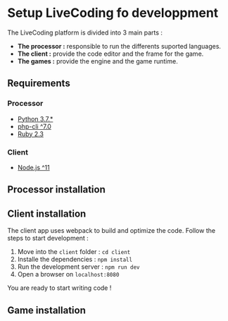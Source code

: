 # Setup LiveCoding fo developpment

The LiveCoding platform is divided into 3 main parts :
* **The processor :** responsible to run the differents suported languages.
* **The client :** provide the code editor and the frame for the game.
* **The games :** provide the engine and the game runtime.

## Requirements

### Processor
* [Python 3.7.*](https://www.python.org)
* [php-cli ^7.0](http://php.net)
* [Ruby 2.3](https://www.ruby-lang.org/)

### Client
* [Node.js ^11](https://nodejs.org/en/)

## Processor installation

## Client installation

The client app uses webpack to build and optimize the code.
Follow the steps to start development :

1. Move into the `client` folder : `cd client`
2. Installe the dependencies : `npm install`
3. Run the development server : `npm run dev`
4. Open a browser on `localhost:8080`

You are ready to start writing code !

## Game installation
